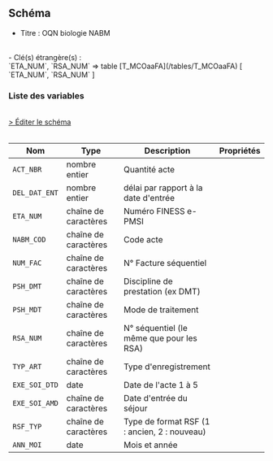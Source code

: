 ## Schéma

- Titre : OQN biologie NABM
<br />
- Clé(s) étrangère(s) : <br />
`ETA_NUM`, `RSA_NUM` => table [T_MCOaaFA](/tables/T_MCOaaFA) [ `ETA_NUM`, `RSA_NUM` ]<br />

### Liste des variables
<br />
<div>
    <a href="https://gitlab.com/healthdatahub/schema-snds/edit/master/schemas/PMSI%20MCO/T_MCOaaFL.json"  
    arget="_blank" rel="noopener noreferrer">> Éditer le schéma</a>
    <OutboundLink />
</div>
<br />

Nom|Type|Description|Propriétés
-|-|-|-
`ACT_NBR`|nombre entier|Quantité acte||
`DEL_DAT_ENT`|nombre entier|délai par rapport à la date d&#x27;entrée||
`ETA_NUM`|chaîne de caractères|Numéro FINESS e-PMSI||
`NABM_COD`|chaîne de caractères|Code acte||
`NUM_FAC`|chaîne de caractères|N° Facture séquentiel||
`PSH_DMT`|chaîne de caractères|Discipline de prestation (ex DMT)||
`PSH_MDT`|chaîne de caractères|Mode de traitement||
`RSA_NUM`|chaîne de caractères|N° séquentiel (le même que pour les RSA)||
`TYP_ART`|chaîne de caractères|Type d&#x27;enregistrement||
`EXE_SOI_DTD`|date|Date de l&#x27;acte 1 à 5||
`EXE_SOI_AMD`|chaîne de caractères|Date d&#x27;entrée du séjour||
`RSF_TYP`|chaîne de caractères|Type de format RSF (1 : ancien, 2 : nouveau)||
`ANN_MOI`|date|Mois et année||

